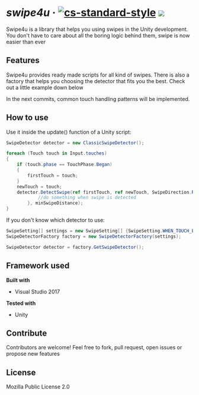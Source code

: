 # *swipe4u* &middot;       [![cs-standard-style](https://img.shields.io/badge/code%20style-c#%20standard-brightgreen.svg?style=flat)](https://github.com/raywenderlich/c-sharp-style-guide) ![](https://img.shields.io/badge/dev%20status-30%25-orange.svg?style=flat)

Swipe4u is a library that helps you using swipes in the Unity development. You don't have to care about all the boring logic behind them, swipe is now easier than ever

## Features
Swipe4u provides ready made scripts for all kind of swipes. There is also a factory that helps you choosing the detector that fits you the best. Check out a little example down below

In the next commits, common touch handling patterns will be implemented. 

## How to use

Use it inside the update() function of a Unity script:

```c#
SwipeDetector detector = new ClassicSwipeDetector();

foreach (Touch touch in Input.touches)
{
	if (touch.phase == TouchPhase.Began)
	{
		firstTouch = touch;
	}
	newTouch = touch;
	detector.DetectSwipe(ref firstTouch, ref newTouch, SwipeDirection.Right, 					delegate {
       		//do something when swipe is detected
   		}, minSwipeDistance);
}		

```

If you don't know which detector to use:

```c#
SwipeSetting[] settings = new SwipeSetting[] {SwipeSetting.WHEN_TOUCH_END, ...};
SwipeDetectorFactory factory = new SwipeDetectorFactory(settings);

SwipeDetector detector = factory.GetSwipeDetector();
```

## Framework used

<b>Built with</b>

- Visual Studio 2017

**Tested with**

- Unity

## Contribute

Contributors are welcome! Feel free to fork, pull request, open issues or propose new features

## License
Mozilla Public License 2.0